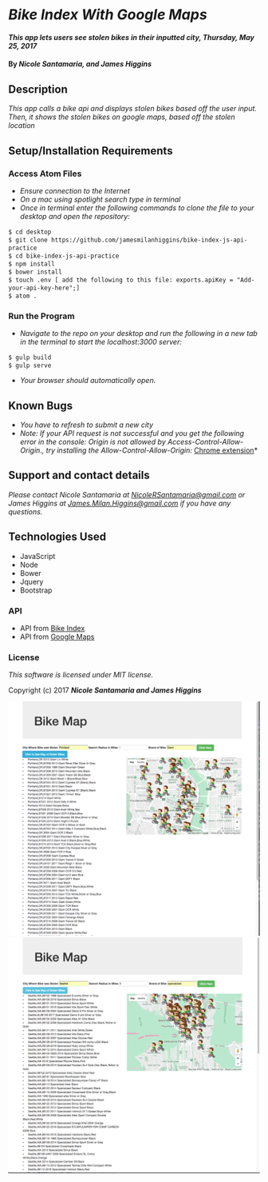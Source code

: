 # _Bike Index With Google Maps_

#### _This app lets users see stolen bikes in their inputted city, Thursday, May 25, 2017_

#### By _**Nicole Santamaria, and James Higgins**_

## Description

_This app calls a bike api and displays stolen bikes based off the user input. Then, it shows the stolen bikes on google maps, based off the stolen location_

## Setup/Installation Requirements

### Access Atom Files

* _Ensure connection to the Internet_
* _On a mac using spotlight search type in terminal_
* _Once in terminal enter the following commands to clone the file to your desktop and open the repository:_
```
$ cd desktop
$ git clone https://github.com/jamesmilanhiggins/bike-index-js-api-practice
$ cd bike-index-js-api-practice
$ npm install
$ bower install
$ touch .env [ add the following to this file: exports.apiKey = "Add-your-api-key-here";]
$ atom .
```

### Run the Program
* _Navigate to the repo on your desktop and run the following in a new tab in the terminal to start the localhost:3000 server:_

```
$ gulp build
$ gulp serve
```
* _Your browser should automatically open._

## Known Bugs

* _You have to refresh to submit a new city_
* _Note: If your API request is not successful and you get the following error in the console: Origin is not allowed by Access-Control-Allow-Origin., try installing the Allow-Control-Allow-Origin:_ [Chrome extension](https://chrome.google.com/webstore/detail/allow-control-allow-origi/nlfbmbojpeacfghkpbjhddihlkkiljbi?hl=en)*


## Support and contact details

_Please contact Nicole Santamaria at NicoleRSantamaria@gmail.com or James Higgins at James.Milan.Higgins@gmail.com if you have any questions._

## Technologies Used

* JavaScript
* Node
* Bower
* Jquery
* Bootstrap

### API

* API from [Bike Index](https://bikeindex.org/)
* API from [Google Maps](https://developers.google.com/maps/documentation/javascript/)

### License

*This software is licensed under MIT license.*

Copyright (c) 2017 **_Nicole Santamaria and James Higgins_**



![Portland page](/images/home-screenshot.png)
![Seattle page](/images/Seattle.png)
